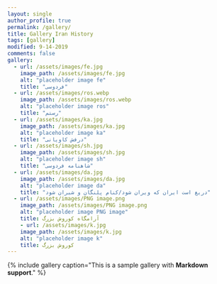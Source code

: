 ```yaml
---
layout: single
author_profile: true
permalink: /gallery/
title: Gallery Iran History
tags: [gallery]
modified: 9-14-2019
comments: false
gallery:
  - url: /assets/images/fe.jpg
    image_path: /assets/images/fe.jpg
    alt: "placeholder image fe"
    title: "فردوسی"
  - url: /assets/images/ros.webp
    image_path: /assets/images/ros.webp
    alt: "placeholder image ros"
    title: "رستم"
  - url: /assets/images/ka.jpg
    image_path: /assets/images/ka.jpg
    alt: "placeholder image ka"
    title: "درفش کاویانی"  
  - url: /assets/images/sh.jpg
    image_path: /assets/images/sh.jpg
    alt: "placeholder image sh"
    title: "شاهنامه فردوسی"
  - url: /assets/images/da.jpg
    image_path: /assets/images/da.jpg
    alt: "placeholder image da"
    title: "دریغ است ایران که ویران شود/کنام پلنگان و شیران شود"    
  - url: /assets/images/PNG image.png
    image_path: /assets/images/PNG image.png
    alt: "placeholder image PNG image"
    title: آرامگاه کوروش بزرگ
    - url: /assets/images/k.jpg
    image_path: /assets/images/k.jpg
    alt: "placeholder image k"
    title: کوروش بزرگ
---
```


{% include gallery caption="This is a sample gallery with **Markdown support**." %}


